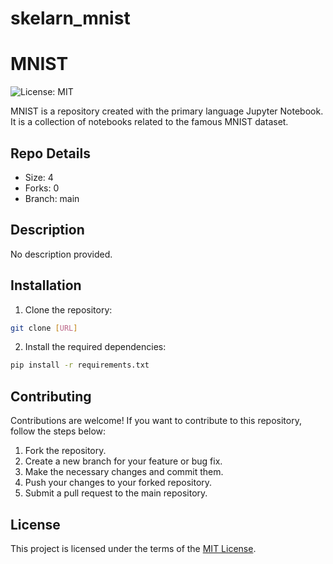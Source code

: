 # skelarn_mnist
 
# MNIST

![License: MIT](https://img.shields.io/badge/License-MIT-yellow.svg)

MNIST is a repository created with the primary language Jupyter Notebook. It is a collection of notebooks related to the famous MNIST dataset.

## Repo Details

- Size: 4
- Forks: 0
- Branch: main

## Description

No description provided.

## Installation

1. Clone the repository:

```bash
git clone [URL]
```

2. Install the required dependencies:

```bash
pip install -r requirements.txt
```

## Contributing

Contributions are welcome! If you want to contribute to this repository, follow the steps below:

1. Fork the repository.
2. Create a new branch for your feature or bug fix.
3. Make the necessary changes and commit them.
4. Push your changes to your forked repository.
5. Submit a pull request to the main repository.

## License

This project is licensed under the terms of the [MIT License](https://opensource.org/licenses/MIT).
